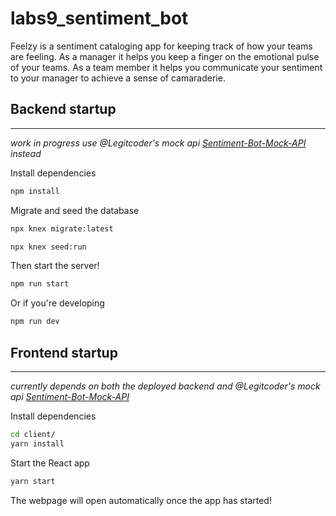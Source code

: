 # labs9_sentiment_bot

Feelzy is a sentiment cataloging app for keeping track of how your teams are feeling. As a manager it helps you keep a finger on the emotional pulse of your teams. As a team member it helps you communicate your sentiment to your manager to achieve a sense of camaraderie.

## Backend startup
----------------
*work in progress use @Legitcoder's mock api [Sentiment-Bot-Mock-API](https://github.com/Legitcoder/sentiment-bot-mock-api) instead*

Install dependencies 
```sh
npm install
```

Migrate and seed the database
```sh
npx knex migrate:latest

npx knex seed:run
```

Then start the server!
```sh
npm run start
```

Or if you're developing
```sh
npm run dev
```

## Frontend startup
----------------
*currently depends on both the deployed backend and @Legitcoder's mock api [Sentiment-Bot-Mock-API](https://github.com/Legitcoder/sentiment-bot-mock-api)*

Install dependencies 
```sh
cd client/
yarn install
```

Start the React app
```sh
yarn start
```

The webpage will open automatically once the app has started!